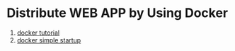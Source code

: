 # Distribute WEB APP by Using Docker


1. [docker tutorial](blog.flux7.com/blogs/docker/docker-tutorial-series-part-1-an-introduction) 
2. [docker simple startup](https://github.com/wsargent/docker-cheat-sheet)